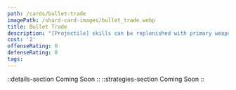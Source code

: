 ```yaml
---
path: /cards/bullet-trade
imagePath: /shard-card-images/bullet_trade.webp
title: Bullet Trade
description: "[Projectile] skills can be replenished with primary weapon ammo."
cost: '2'
offenseRating: 0
defenseRating: 0
tags:
---
```

::details-section
Coming Soon
::
::strategies-section
Coming Soon
::